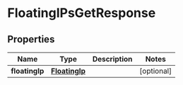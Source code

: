 

# FloatingIPsGetResponse


## Properties

| Name | Type | Description | Notes |
|------------ | ------------- | ------------- | -------------|
|**floatingIp** | [**FloatingIp**](FloatingIp.md) |  |  [optional] |




